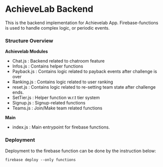 # AchieveLab Backend
This is the backend implementation for Achievelab App. 
Firebase-functions is used to handle complex logic, or periodic events.

### Structure Overview

**Achievelab Modules**
* Chat.js : Backend related to chatroom feature
* Infos.js : Contains helper functions
* Payback.js : Contains logic related to payback events after challenge is over
* Ranking.js : Contains logic related to user ranking
* reset.js : Contains logic related to re-setting team state after challenge ends.
* SetTier.js : Helper function w.r.t tier system
* Signup.js : Signup-related functions
* Teams.js : Join/Make team related functions

**Main**
* index.js : Main entrypoint for firebase functions. 

### Deployment
Deployment to the firebase function can be done by the instruction below:
```
firebase deploy --only functions
```